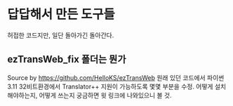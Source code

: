 # 답답해서 만든 도구들
허접한 코드지만, 일단 돌아가긴 돌아간다. 


## ezTransWeb_fix 폴더는 뭔가
Source by https://github.com/HelloKS/ezTransWeb
원래 있던 코드에서
파이썬 3.11 32비트환경에서 Translator++ 지원이 가능하도록 몇몇 부분을 수정.
어떻게 설치해야하는지, 어떻게 쓰는지 궁금하면 윗 링크에 나와있으니 볼 것.

